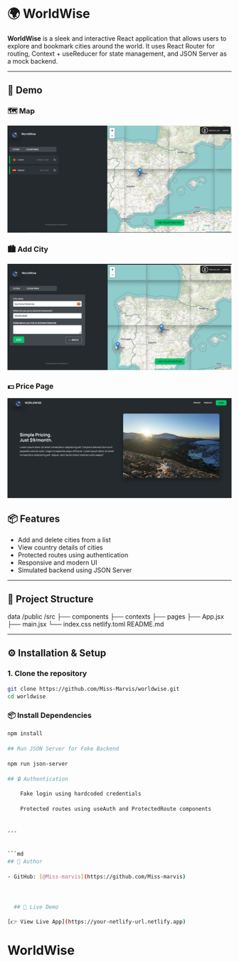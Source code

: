 # 🌍 WorldWise

**WorldWise** is a sleek and interactive React application that allows users to
explore and bookmark cities around the world. It uses React Router for routing,
Context + useReducer for state management, and JSON Server as a mock backend.

---

## 📸 Demo

### 🗺️ Map

![Map](./public/Screenshot1.png)

### 🏙️ Add City

![Add City](./public/Screenshot2.png)

### 💵 Price Page

![Price page](./public/Screenshot3.png)

## 📦 Features

- Add and delete cities from a list
- View country details of cities
- Protected routes using authentication
- Responsive and modern UI
- Simulated backend using JSON Server

---

## 📁 Project Structure

data /public /src ├── components ├── contexts ├── pages ├── App.jsx ├── main.jsx
└── index.css netlify.toml README.md

---

## ⚙️ Installation & Setup

### 1. Clone the repository

```bash
git clone https://github.com/Miss-Marvis/worldwise.git
cd worldwise
```

### 📦 Install Dependencies

````bash
npm install

## Run JSON Server for Fake Backend

npm run json-server

## 🔒 Authentication

    Fake login using hardcoded credentials

    Protected routes using useAuth and ProtectedRoute components


---


```md
## 👤 Author

- GitHub: [@Miss-marvis](https://github.com/Miss-marvis)



  ## 🚀 Live Demo

[👉 View Live App](https://your-netlify-url.netlify.app)

````

# WorldWise
